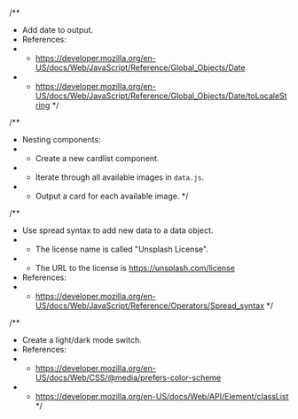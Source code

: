 /**
 * Add date to output.
 * References:
 * - https://developer.mozilla.org/en-US/docs/Web/JavaScript/Reference/Global_Objects/Date
 * - https://developer.mozilla.org/en-US/docs/Web/JavaScript/Reference/Global_Objects/Date/toLocaleString
 */

/**
 * Nesting components:
 * - Create a new cardlist component.
 * - Iterate through all available images in `data.js`.
 * - Output a card for each available image.
 */

/**
 * Use spread syntax to add new data to a data object.
 * - The license name is called "Unsplash License".
 * - The URL to the license is https://unsplash.com/license
 * References:
 * - https://developer.mozilla.org/en-US/docs/Web/JavaScript/Reference/Operators/Spread_syntax
 */

/**
 * Create a light/dark mode switch.
 * References:
 * - https://developer.mozilla.org/en-US/docs/Web/CSS/@media/prefers-color-scheme
 * - https://developer.mozilla.org/en-US/docs/Web/API/Element/classList
 */
